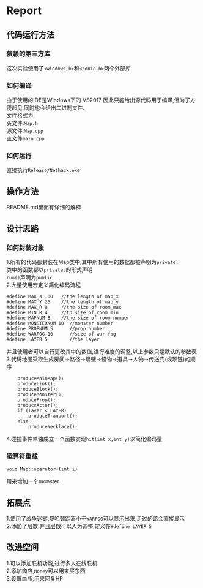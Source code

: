 # Report
##  代码运行方法
### 依赖的第三方库
这次实验使用了``<windows.h>``和``<conio.h>``两个外部库</br>
### 如何编译
由于使用的IDE是Windows下的 VS2017 因此只能给出源代码用于编译,但为了方便起见,同时也会给出二进制文件.</br>
文件格式为:</br>
头文件:`Map.h`</br>
源文件:`Map.cpp`</br>
主文件`main.cpp`</br>
### 如何运行
直接执行`Release/Nethack.exe`
## 操作方法
README.md里面有详细的解释
## 设计思路
### 如何封装对象
1.所有的代码都封装在Map类中,其中所有使用的数据都被声明为`private:`</br>类中的函数都以`private:`的形式声明</br>
`run()`声明为`public`</br>
2.大量使用宏定义简化编码流程
```
#define MAX_X 100   //the length of map_x
#define MAX_Y 25    //the length of map_y
#define MAX_R 8     //the size of room_max
#define MIN_R 4     //th size of room_min
#define MAPNUM 8    //the size of room number
#define MONSTERNUM 10  //monster number
#define PROPNUM 5      //prop number
#define WARFOG 10      //size of war fog
#define LAYER 5        //the layer
```
并且使用者可以自行更改其中的数值,进行难度的调整,以上参数只是默认的参数表</br>
3.代码地图采取生成房间->路径->墙壁->怪物->道具->人物->传送门(或项链)的顺序
```
    produceMainMap();
	produceLink();
	produceBlock();
	produceMonster();
	produceProp();
	produceActor();
	if (layer < LAYER)
		produceTranport();
	else
		produceNecklace();
```
4.碰撞事件单独成立一个函数实现`hit(int x,int y)`以简化编码量
### 运算符重载
```
void Map::operator+(int i)
```
用来增加一个monster
## 拓展点
1.使用了战争迷雾,曼哈顿距离小于`WARFOG`可以显示出来,走过的路会直接显示</br>
2.添加了层数,并且层数可以人为调整,定义在``#define LAYER 5``
## 改进空间
1.可以添加联机功能,进行多人在线联机</br>
2.添加商店,`Money`可以用来买东西</br>
3.设置血瓶,用来回复HP</br>
